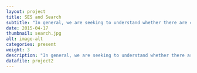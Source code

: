 ```yaml
---
layout: project
title: SES and Search
subtitle: "In general, we are seeking to understand whether there are correlations between socioeconomic status and individual search behavior. Given the personalization of search, we would like to understand whether and how individual search results could be impacted when searching for online-information related to more critical topics like health, education, loans and job opportunities."
date: 2015-04-17
thumbnail: search.jpg
alt: image-alt
categories: present
weight: 3
description: "In general, we are seeking to understand whether there are correlations between socioeconomic status and individual search behavior. Given the personalization of search, we would like to understand whether and how individual search results could be impacted when searching for online-information related to more critical topics like health, education, loans and job opportunities."
datafile: project2
---
```

